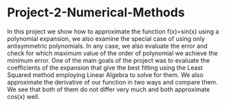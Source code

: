 # Project-2-Numerical-Methods

In this project we show how to approximate the function f(x)=sin(x) using a polynomial expansion, we also examine the special case of using only antisymmetric polynomials. In any case, we also evaluate the error and check for which maximum value of the order of polynomial we achieve the minimum error. 
One of the main goals of the project was to evaluate the coefficients of the expansion that give the best fitting using the Least Squared method employing Linear Algebra to solve for them. 
We also approximate the derivative of our function in two ways and compare them. We see that both of them do not differ very much and both approximate cos(x) well.
